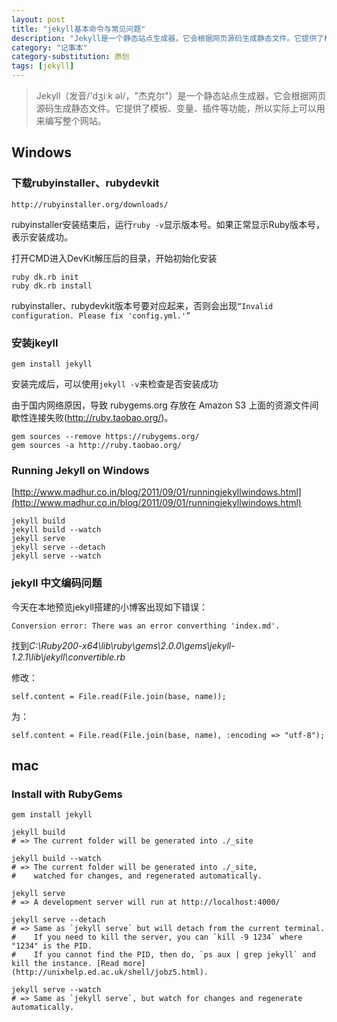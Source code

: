 ```yaml
---
layout: post
title: "jekyll基本命令与常见问题"
description: "Jekyll是一个静态站点生成器，它会根据网页源码生成静态文件。它提供了模板、变量、插件等功能，所以实际上可以用来编写整个网站。"
category: "记事本"
category-substitution: 原创
tags: [jekyll]
---
```


>Jekyll（发音/'dʒiːk əl/，"杰克尔"）是一个静态站点生成器，它会根据网页源码生成静态文件。它提供了模板、变量、插件等功能，所以实际上可以用来编写整个网站。
<!-- more -->
## Windows

### 下载rubyinstaller、rubydevkit

    http://rubyinstaller.org/downloads/


rubyinstaller安装结束后，运行`ruby -v`显示版本号。如果正常显示Ruby版本号，表示安装成功。

打开CMD进入DevKit解压后的目录，开始初始化安装

    ruby dk.rb init
    ruby dk.rb install


rubyinstaller、rubydevkit版本号要对应起来，否则会出现`“Invalid configuration. Please fix 'config.yml.'”` 

### 安装jkeyll

    gem install jekyll

安装完成后，可以使用`jekyll -v`来检查是否安装成功

由于国内网络原因，导致 rubygems.org 存放在 Amazon S3 上面的资源文件间歇性连接失败(http://ruby.taobao.org/)。

    gem sources --remove https://rubygems.org/
    gem sources -a http://ruby.taobao.org/


### Running Jekyll on Windows

[http://www.madhur.co.in/blog/2011/09/01/runningjekyllwindows.html](http://www.madhur.co.in/blog/2011/09/01/runningjekyllwindows.html)

	jekyll build
	jekyll build --watch
	jekyll serve
	jekyll serve --detach
	jekyll serve --watch


### jekyll 中文编码问题

今天在本地预览jekyll搭建的小博客出现如下错误：

    Conversion error: There was an error converthing 'index.md'.

找到*C:\Ruby200-x64\lib\ruby\gems\2.0.0\gems\jekyll-1.2.1\lib\jekyll\convertible.rb*

修改：

    self.content = File.read(File.join(base, name));

为：

    self.content = File.read(File.join(base, name), :encoding => "utf-8");


## mac

### Install with RubyGems

    gem install jekyll
    
    jekyll build
    # => The current folder will be generated into ./_site
    
    jekyll build --watch
    # => The current folder will be generated into ./_site,
    #    watched for changes, and regenerated automatically.
    
    jekyll serve
    # => A development server will run at http://localhost:4000/
    
    jekyll serve --detach
    # => Same as `jekyll serve` but will detach from the current terminal.
    #    If you need to kill the server, you can `kill -9 1234` where "1234" is the PID.
    #    If you cannot find the PID, then do, `ps aux | grep jekyll` and kill the instance. [Read more](http://unixhelp.ed.ac.uk/shell/jobz5.html).
    
    jekyll serve --watch
    # => Same as `jekyll serve`, but watch for changes and regenerate automatically.

